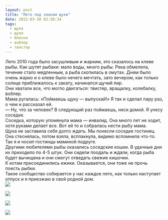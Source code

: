 ```yaml
---
layout: post
title: "Лето под знаком щуки"
date: 2012-03-30 02:50:34
tags:
  - щука
  - щуки
  - блесна
  - воблер
  - твистер
---
```

Лето 2010 года было засушливым и жарким, это сказалось на клеве рыбы.
Как шутят рыбаки: мало воды, много рыбы. Река обмелела, течение стало
медленным, а рыба скопилась в омутах. Днем было очень жарко и о клеве
было нечего мечтать, зато вечером, как только солнце приближалось к
закату, начинался щучий пир.  
Они хватали все, что могло двигаться: твистер, вращалку, колебалку,
воблер.  
Мама ругалась: «Поймаешь щуку — выпускай!» Я так и сделал пару раз, о
чем и рассказал ей.  
 — Ну, что за человек? В следующий раз поймаешь, неси домой. Я унесу
соседке.  
Соседка, которую упомянула мама — инвалид. Она много лет не ходит, хотя
руками делает все. Вот ей то и собралась нести рыбу мама.   
Щука не заставила себя долго ждать. Мы понесли соседке гостинец. Она
стеснялась, потом взяла, всплакнула, видимо вспомнила что-то. Так я и
носил гостинцы маминой подруге.  
Другими любителями рыбы оказались соседские кошки. В удачные дни их
приходило по 4-5 штук. Они сидели поодаль и ждали, когда рыба будет
вычищена и они смогут отведать свежие кишочки.  
К котам присоединились ежики. Оказывается, они тоже не прочь поесть
рыбки.  
Такое сообщество собирается у нас каждое лето, как только наступает
отпуск и я приезжаю в свой родной дом.  
![](http://fishingguru.ru/uploads/images/00/00/01/2012/03/29/17b1dc.jpg)

![](http://fishingguru.ru/uploads/images/00/00/01/2012/03/29/19e763.jpg)

![](http://fishingguru.ru/uploads/images/00/00/01/2012/03/29/87ec6d.jpg)

![](http://fishingguru.ru/uploads/images/00/00/01/2012/03/29/32ad0a.jpg)

